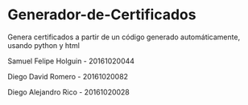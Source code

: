 # Generador-de-Certificados
Genera certificados a partir de un código generado automáticamente, usando python y html

Samuel Felipe Holguin - 20161020044 

Diego David Romero - 20161020082

Diego Alejandro Rico - 20161020028
